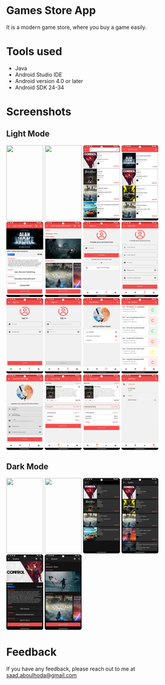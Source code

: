 # Games Store App

It is a modern game store, where you buy a game easily.


# Tools used
- Java
- Android Studio IDE
- Android version 4.0 or later
- Android SDK 24-34

# Screenshots

## Light Mode

<img src="https://github.com/N1AKAI/Games_Store_App/blob/master/screenshots/Light%20Mode/s1.png" width="98" height="200" /> <img src="https://github.com/N1AKAI/Games_Store_App/blob/master/screenshots/Light%20Mode/s2.png" width="98" height="200" /> <img src="https://github.com/N1AKAI/Games_Store_App/blob/master/screenshots/Light%20Mode/s3.png" width="98" height="200" /> <img src="https://github.com/N1AKAI/Games_Store_App/blob/master/screenshots/Light%20Mode/s4.png" width="98" height="200" /> <img src="https://github.com/N1AKAI/Games_Store_App/blob/master/screenshots/Light%20Mode/s5.png" width="98" height="200" /> <img src="https://github.com/N1AKAI/Games_Store_App/blob/master/screenshots/Light%20Mode/s6.png" width="98" height="200" /> <img src="https://github.com/N1AKAI/Games_Store_App/blob/master/screenshots/Light%20Mode/s7.png" width="98" height="200" /> <img src="https://github.com/N1AKAI/Games_Store_App/blob/master/screenshots/Light%20Mode/s8.png" width="98" height="200" /> <img src="https://github.com/N1AKAI/Games_Store_App/blob/master/screenshots/Light%20Mode/s9.png" width="98" height="200" /> <img src="https://github.com/N1AKAI/Games_Store_App/blob/master/screenshots/Light%20Mode/s10.png" width="98" height="200" /> <img src="https://github.com/N1AKAI/Games_Store_App/blob/master/screenshots/Light%20Mode/s11.png" width="98" height="200" /> <img src="https://github.com/N1AKAI/Games_Store_App/blob/master/screenshots/Light%20Mode/s12.png" width="98" height="200" /> <img src="https://github.com/N1AKAI/Games_Store_App/blob/master/screenshots/Light%20Mode/s13.png" width="98" height="200" /> <img src="https://github.com/N1AKAI/Games_Store_App/blob/master/screenshots/Light%20Mode/s14.png" width="98" height="200" /> <img src="https://github.com/N1AKAI/Games_Store_App/blob/master/screenshots/Light%20Mode/s15.png" width="98" height="200" /> <img src="https://github.com/N1AKAI/Games_Store_App/blob/master/screenshots/Light%20Mode/s16.png" width="98" height="200" />

## Dark Mode

<img src="https://github.com/N1AKAI/Games_Store_App/blob/master/screenshots/Dark%20Mode/s1.png" width="98" height="200" /> <img src="https://github.com/N1AKAI/Games_Store_App/blob/master/screenshots/Dark%20Mode/s2.png" width="98" height="200" /> <img src="https://github.com/N1AKAI/Games_Store_App/blob/master/screenshots/Dark%20Mode/s3.png" width="98" height="200" /> <img src="https://github.com/N1AKAI/Games_Store_App/blob/master/screenshots/Dark%20Mode/s4.png" width="98" height="200" /> <img src="https://github.com/N1AKAI/Games_Store_App/blob/master/screenshots/Dark%20Mode/s5.png" width="98" height="200" /> <img src="https://github.com/N1AKAI/Games_Store_App/blob/master/screenshots/Dark%20Mode/s6.png" width="98" height="200" />

# Feedback

If you have any feedback, please reach out to me at saad.aboulhoda@gmail.com
